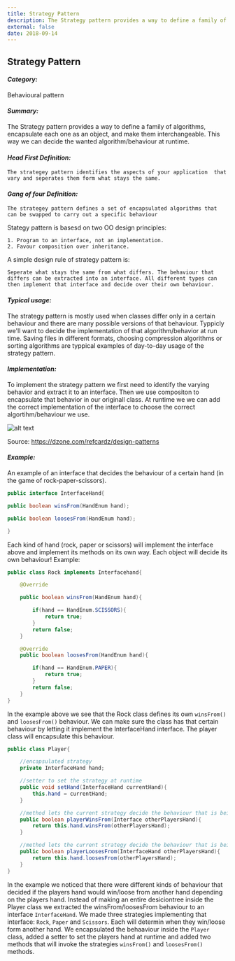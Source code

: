 ```yaml
---
title: Strategy Pattern
description: The Strategy pattern provides a way to define a family of algorithms, encapsulate each one as an object, and make them interchangeable. This way we can decide the wanted algorithm/behaviour at runtime.
external: false
date: 2018-09-14
---
```


## Strategy Pattern

#### _Category:_

Behavioural pattern

#### _Summary:_

The Strategy pattern provides a way to define a family of algorithms, encapsulate each one as an object, and make them interchangeable. This way we can decide the wanted algorithm/behaviour at runtime.

#### _Head First Definition:_

```
The strategey pattern identifies the aspects of your application  that vary and seperates them form what stays the same.
```

#### _Gang of four Definition:_

```
The strategey pattern defines a set of encapsulated algorithms that  can be swapped to carry out a specific behaviour
```

Stategy pattern is basesd on two OO design principles:

```
1. Program to an interface, not an implementation.
2. Favour composition over inheritance.
```

A simple design rule of strategy pattern is:

```
Seperate what stays the same from what differs. The behaviour that differs can be extracted into an interface. All different types can then implement that interface and decide over their own behaviour.
```

#### _Typical usage:_

The strategy pattern is mostly used when classes differ only in a certain behaviour and there are many possible versions of that behaviour. Typpicly we'll want to decide the implementation of that algorithm/behavior at run time. Saving files in different formats, choosing compression algorithms or sorting algorithms are typpical examples of day-to-day usage of the strategy pattern.

#### _Implementation:_

To implement the strategy pattern we first need to identify the varying behavior and extract it to an interface. Then we use compositon to encapsulate that behavior in our originall class. At runtime we we can add the correct implementation of the interface to choose the correct algortihm/behaviour we use.

![alt text](https://dzone.com/storage/rc-covers/10617-thumb.png "Strategy pattern")

Source: https://dzone.com/refcardz/design-patterns

#### _Example:_

An example of an interface that decides the behaviour of a certain hand (in the game of rock-paper-scissors).

```java
public interface InterfaceHand{

public boolean winsFrom(HandEnum hand);

public boolean loosesFrom(HandEnum hand);

}
```

Each kind of hand (rock, paper or scissors) will implement the interface above and implement its methods on its own way. Each object will decide its own behaviour! Example:

```java
public class Rock implements Interfacehand{

	@Override

	public boolean winsFrom(HandEnum hand){

		if(hand == HandEnum.SCISSORS){
			return true;
		}
		return false;
	}

	@Override
	public boolean loosesFrom(HandEnum hand){

		if(hand == HandEnum.PAPER){
			return true;
		}
		return false;
	}
}
```

In the example above we see that the Rock class defines its own `winsFrom()` and `loosesFrom()` behaviour. We can make sure the class has that certain behaviour by letting it implement the InterfaceHand interface. The player class will encapsulate this behaviour.

```java
public class Player{

	//encapsulated strategy
	private InterfaceHand hand;

	//setter to set the strategy at runtime
	public void setHand(InterfaceHand currentHand){
		this.hand = currentHand;
	}

	//method lets the current strategy decide the behaviour that is being used
	public boolean playerWinsFrom(Interface otherPlayersHand){
		return this.hand.winsFrom(otherPlayersHand);
	}

	//method lets the current strategy decide the behaviour that is being used
	public boolean playerLoosesFrom(InterfaceHand otherPlayersHand){
		return this.hand.loosesFrom(otherPlayersHand);
	}
}
```

In the example we noticed that there were different kinds of behaviour that decided if the players hand would win/loose from another hand depending on the players hand. Instead of making an entire desiciontree inside the Player class we extracted the winsFrom/loosesFrom behaviour to an interface `InterfaceHand`. We made three strategies implementing that interface: `Rock`, `Paper` and `Scissors`. Each will determin when they win/loose form another hand. We encapsulated the behaaviour inside the `Player` class, added a setter to set the players hand at runtime and added two methods that will invoke the strategies `winsFrom()` and `loosesFrom()` methods.
